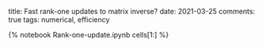 title: Fast rank-one updates to matrix inverse?
date: 2021-03-25
comments: true
tags: numerical, efficiency

{% notebook Rank-one-update.ipynb cells[1:] %}
